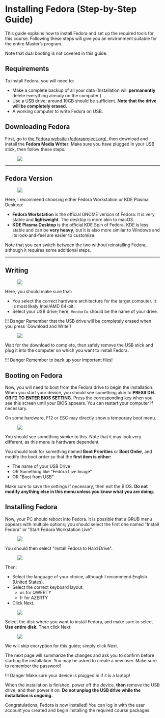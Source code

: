 # Installing Fedora (Step-by-Step Guide)

This guide explains how to install Fedora and set up the required tools for this course. Following these steps will give you an environment suitable for the entire Master’s program.

Note that dual booting is not covered in this guide.

## Requirements

To install Fedora, you will need to:

- Make a complete backup of all your data (Installation will **permanently** delete everything already on the computer.)
- Use a USB drive; around 10GB should be sufficient. **Note that the drive will be completely erased.**
- A working computer to write Fedora on USB.

## Downloading Fedora

First, go to [the Fedora website (fedoraproject.org)](https://fedoraproject.org/workstation/), then download and install the **Fedora Media Writer**. Make sure you have plugged in your USB stick, then follow these steps:

<figure markdown="span">
  <img src="../install_fedora/first_step.png" style="max-width:60%; width: auto;">
</figure>

---

## Fedora Version


<figure markdown="span">
  <img src="../install_fedora/second_step.png" style="max-width:60%; width: auto;">
</figure>

Here, I recommend choosing either Fedora Workstation or KDE Plasma Desktop:

- **Fedora Workstation** is the official GNOME version of Fedora: It is very stable and **lightweight**. The desktop is more akin to macOS.
- **KDE Plasma Desktop** is the official KDE Spin of Fedora. KDE is less stable and can be **very heavy**, but it is also more similar to Windows and its look-and-feel are easier to customize.

Note that you can switch between the two without reinstalling Fedora, although it requires some additional steps.

---

## Writing
<figure markdown="span">
  <img src="../install_fedora/third_step.png" style="max-width:60%; width: auto;">
</figure>

Here, you should make sure that:

- You select the correct hardware architecture for the target computer. It is most likely Intel/AMD 64-bit.
- Select your USB drive; here, `VendorCo` should be the name of your drive.

!!! Danger
  Remember that the USB drive will be completely erased when you press 'Download and Write'!

<figure markdown="span">
  <img src="../install_fedora/fourth_step.png" style="max-width:60%; width: auto;">
</figure>

Wait for the download to complete, then safely remove the USB stick and plug it into the computer on which you want to install Fedora.

!!! Danger
  Remember to back up your important files!

## Booting on Fedora

Now, you will need to boot from the Fedora drive to begin the installation. 
When you start your device, you should see something akin to **PRESS DEL OR F2 TO ENTER BIOS SETTING**. Press the corresponding key when you see this screen until your BIOS appears. You can restart your computer if necessary.

On some hardware, F12 or ESC may directly show a temporary boot menu.

<figure markdown="span">
  <img src="../install_fedora/fifth_step.png" style="max-width:60%; width: auto;">
</figure>


You should see something *similar* to this. Note that it may look very different, as this menu is hardware dependent.

You should look for something named **Boot Priorities** or **Boot Order**, and modify the boot order so that the **first item is either:**

- The name of your USB Drive
- OR Something like "Fedora Live Image"
- OR "Boot from USB"

Make sure to save the settings if necessary, then exit the BIOS. **Do not modify anything else in this menu unless you know what you are doing.**

## Installing Fedora

Now, your PC should reboot into Fedora. It is possible that a GRUB menu appears with multiple options; you should select the first one named "Install Fedora" or "Start Fedora Workstation Live".

<figure markdown="span">
  <img src="../install_fedora/sixth_step.png" style="max-width:60%; width: auto;">
</figure>

You should then select "Install Fedora to Hard Drive".

<figure markdown="span">
  <img src="../install_fedora/seventh_step.png" style="max-width:60%; width: auto;">
</figure>

Then:

- Select the language of your choice, although I recommend English (United States).
- Select the correct keyboard layout:
    - us for QWERTY
    - fr for AZERTY
- Click Next.

<figure markdown="span">
  <img src="../install_fedora/eighth_step.png" style="max-width:60%; width: auto;">
</figure>

Select the disk where you want to install Fedora, and make sure to select **Use entire disk**. Then click Next.

<figure markdown="span">
  <img src="../install_fedora/ninth_step.png" style="max-width:60%; width: auto;">
</figure>

We will skip encryption for this guide; simply click Next.

The next page will summarize the changes and ask you to confirm before starting the installation.
You may be asked to create a new user. Make sure to remember the password!

!!! Danger
  Make sure your device is plugged in if it is a laptop!

When the installation is finished, power off the device, **then** remove the USB drive, and then power it on.
**Do not unplug the USB drive while the installation is ongoing.**

Congratulations, Fedora is now installed! You can log in with the user account you created and begin installing the required course packages.
